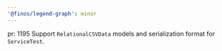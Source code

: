 ```yaml
---
'@finos/legend-graph': minor
---
```


pr: 1195
Support `RelationalCSVData` models and serialization format for `ServiceTest`.
